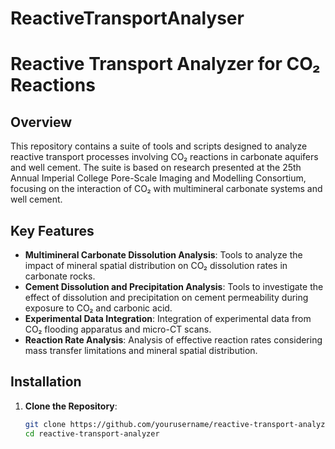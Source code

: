 # ReactiveTransportAnalyser
# Reactive Transport Analyzer for CO₂ Reactions

## Overview

This repository contains a suite of tools and scripts designed to analyze reactive transport processes involving CO₂ reactions in carbonate aquifers and well cement. The suite is based on research presented at the 25th Annual Imperial College Pore-Scale Imaging and Modelling Consortium, focusing on the interaction of CO₂ with multimineral carbonate systems and well cement.

## Key Features

- **Multimineral Carbonate Dissolution Analysis**: Tools to analyze the impact of mineral spatial distribution on CO₂ dissolution rates in carbonate rocks.
- **Cement Dissolution and Precipitation Analysis**: Tools to investigate the effect of dissolution and precipitation on cement permeability during exposure to CO₂ and carbonic acid.
- **Experimental Data Integration**: Integration of experimental data from CO₂ flooding apparatus and micro-CT scans.
- **Reaction Rate Analysis**: Analysis of effective reaction rates considering mass transfer limitations and mineral spatial distribution.

## Installation

1. **Clone the Repository**:
   ```bash
   git clone https://github.com/yourusername/reactive-transport-analyzer.git
   cd reactive-transport-analyzer
